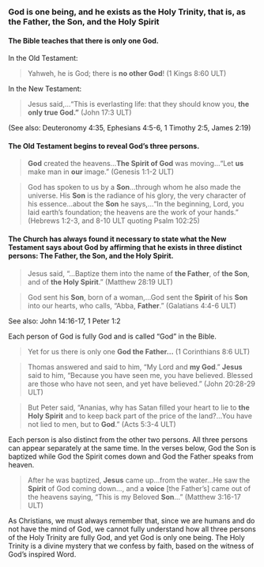 
### God is one being, and he exists as the Holy Trinity, that is, as the Father, the Son, and the Holy Spirit

#### The Bible teaches that there is only one God.

In the Old Testament:

> Yahweh, he is God; there is **no other God**! (1 Kings 8:60 ULT)

In the New Testament:

> Jesus said,…“This is everlasting life: that they should know you, **the only true God.”** (John 17:3 ULT)

(See also: Deuteronomy 4:35, Ephesians 4:5-6, 1 Timothy 2:5, James 2:19)

#### The Old Testament begins to reveal God’s three persons.

> **God** created the heavens…**The Spirit of God** was moving…“Let **us** make man in **our** image.”  (Genesis 1:1-2 ULT)
  
> God has spoken to us by a **Son**…through whom he also made the universe. His **Son** is the radiance of his glory, the very character of his essence…about the **Son** he says,…“In the beginning, Lord, you laid earth’s foundation; the heavens are the work of your hands.” (Hebrews 1:2-3, and 8-10 ULT quoting Psalm 102:25) 


#### The Church has always found it necessary to state what the New Testament says about God by affirming that he exists in three distinct persons: The Father, the Son, and the Holy Spirit.

> Jesus said, “…Baptize them into the name of **the Father**, of **the Son**, and of **the Holy Spirit**.” (Matthew 28:19 ULT)
  
> God sent his **Son**, born of a woman,…God sent the **Spirit** of his **Son** into our hearts, who calls, “Abba, **Father**.” (Galatians 4:4-6 ULT) 

See also: John 14:16-17, 1 Peter 1:2

Each person of God is fully God and is called “God” in the Bible.

> Yet for us there is only one **God the Father…** (1 Corinthians 8:6 ULT)
  
> Thomas answered and said to him, “My Lord and **my God**.” **Jesus** said to him, “Because you have seen me, you have believed. Blessed are those who have not seen, and yet have believed.” (John 20:28-29 ULT) 
  
> But Peter said, “Ananias, why has Satan filled your heart to lie to **the Holy Spirit** and to keep back part of the price of the land?…You have not lied to men, but to **God**.” (Acts 5:3-4 ULT) 

Each person is also distinct from the other two persons. All three persons can appear separately at the same time. In the verses below, God the Son is baptized while God the Spirit comes down and God the Father speaks from heaven.
> After he was baptized, **Jesus** came up…from the water…He saw the **Spirit** of God coming down…, and a **voice** [the Father’s] came out of the heavens saying, “This is my Beloved **Son**…” (Matthew 3:16-17 ULT)

As Christians, we must always remember that, since we are humans and do not have the mind of God, we cannot fully understand how all three persons of the Holy Trinity are fully God, and yet God is only one being.  The Holy Trinity is a divine mystery that we confess by faith, based on the witness of God’s inspired Word.
